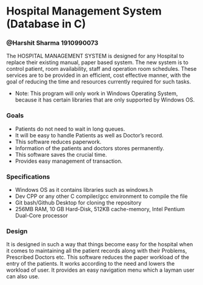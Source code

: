 # Hospital Management System (Database in C)
### @Harshit Sharma 1910990073
The HOSPITAL MANAGEMENT SYSTEM is designed for any Hospital to replace their existing manual, paper based system. The new system is to control patient, room availability, staff and operation room schedules. These services are to be provided in an efficient, cost effective manner, with the goal of reducing the time and resources currently required for such tasks.

* Note: This program will only work in Windows Operating System, because it has certain libraries that are only supported by Windows OS.
 
### Goals
- Patients do not need to wait in long queues.
- It will be easy to handle Patients as well as Doctor’s record.
- This software reduces paperwork.
- Information of the patients and doctors stores permanently.
- This software saves the crucial time.
- Provides easy management of transaction.

### Specifications
- Windows OS as it contains libraries such as windows.h
- Dev CPP or any other C compiler/gcc environment to compile the file
- Git bash/Github Desktop for cloning the repository
- 256MB RAM, 10 GB Hard-Disk, 512KB cache-memory, Intel Pentium Dual-Core processor

### Design
It is designed in such a way that things become easy for the hospital when it comes to maintaining all the patient records along with their Problems, Prescribed Doctors etc. This software reduces the paper workload of the entry of the patients. It works according to the need and lowers the workload of user. It provides an easy navigation menu which a layman user can also use.


